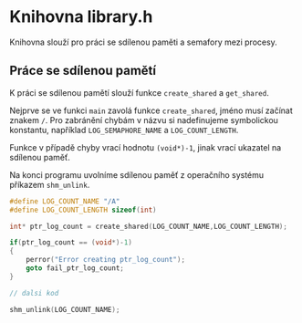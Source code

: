 # Knihovna library.h

Knihovna slouží pro práci se sdílenou paměti a semafory mezi procesy.

## Práce se sdílenou pamětí

K práci se sdílenou pamětí slouží funkce `create_shared` a `get_shared`.

Nejprve se ve funkci `main` zavolá funkce `create_shared`, jméno musí začínat
znakem `/`. Pro zabránění chybám v názvu si nadefinujeme symbolickou konstantu, například `LOG_SEMAPHORE_NAME` a `LOG_COUNT_LENGTH`.

Funkce v případě chyby vrací hodnotu `(void*)-1`, jinak vrací ukazatel na sdílenou paměť.

Na konci programu uvolníme sdílenou paměť z operačního systému příkazem `shm_unlink`.


```cpp
#define LOG_COUNT_NAME "/A"
#define LOG_COUNT_LENGTH sizeof(int)

int* ptr_log_count = create_shared(LOG_COUNT_NAME,LOG_COUNT_LENGTH);

if(ptr_log_count == (void*)-1)
{
    perror("Error creating ptr_log_count");
    goto fail_ptr_log_count;
}

// dalsi kod

shm_unlink(LOG_COUNT_NAME);
```

